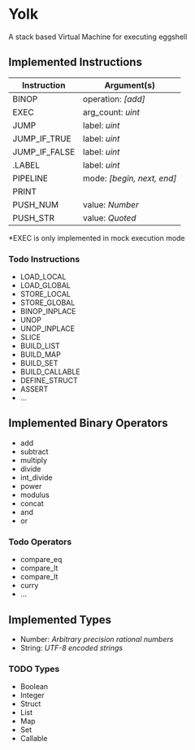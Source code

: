 # Yolk

A stack based Virtual Machine for executing eggshell

## Implemented Instructions

|  Instruction  |         Argument(s)        |
| ------------- | -------------------------- |
| BINOP         | operation: *[add]*         |
| EXEC          | arg_count: *uint*          |
| JUMP          | label: *uint*              |
| JUMP_IF_TRUE  | label: *uint*              |
| JUMP_IF_FALSE | label: *uint*              |
| .LABEL        | label: *uint*              |
| PIPELINE      | mode: *[begin, next, end]* |
| PRINT         |                            |
| PUSH_NUM      | value: *Number*            |
| PUSH_STR      | value: *Quoted*            |


*EXEC is only implemented in mock execution mode

### Todo Instructions

* LOAD_LOCAL
* LOAD_GLOBAL
* STORE_LOCAL
* STORE_GLOBAL
* BINOP_INPLACE
* UNOP
* UNOP_INPLACE
* SLICE
* BUILD_LIST
* BUILD_MAP
* BUILD_SET
* BUILD_CALLABLE
* DEFINE_STRUCT
* ASSERT
* ...

## Implemented Binary Operators

* add
* subtract
* multiply
* divide
* int_divide
* power
* modulus
* concat
* and
* or

### Todo Operators

* compare_eq
* compare_lt
* compare_lt
* curry
* ...

## Implemented Types

* Number: *Arbitrary precision rational numbers*
* String: *UTF-8 encoded strings*

### TODO Types

* Boolean
* Integer
* Struct
* List
* Map
* Set
* Callable